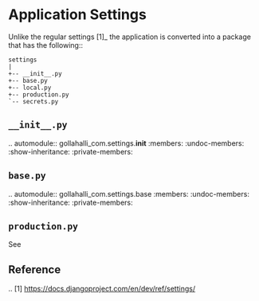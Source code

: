 Application Settings
====================

Unlike the regular settings [1]_ the application is converted into a package that has the following::

    settings
    |
    +-- __init__.py
    +-- base.py
    +-- local.py
    +-- production.py
    `-- secrets.py

`__init__.py`
-------------

.. automodule:: gollahalli_com.settings.__init__
   :members:
   :undoc-members:
   :show-inheritance:
   :private-members:


`base.py`
---------

.. automodule:: gollahalli_com.settings.base
   :members:
   :undoc-members:
   :show-inheritance:
   :private-members:


`production.py`
---------------

See

Reference
---------

.. [1] https://docs.djangoproject.com/en/dev/ref/settings/
